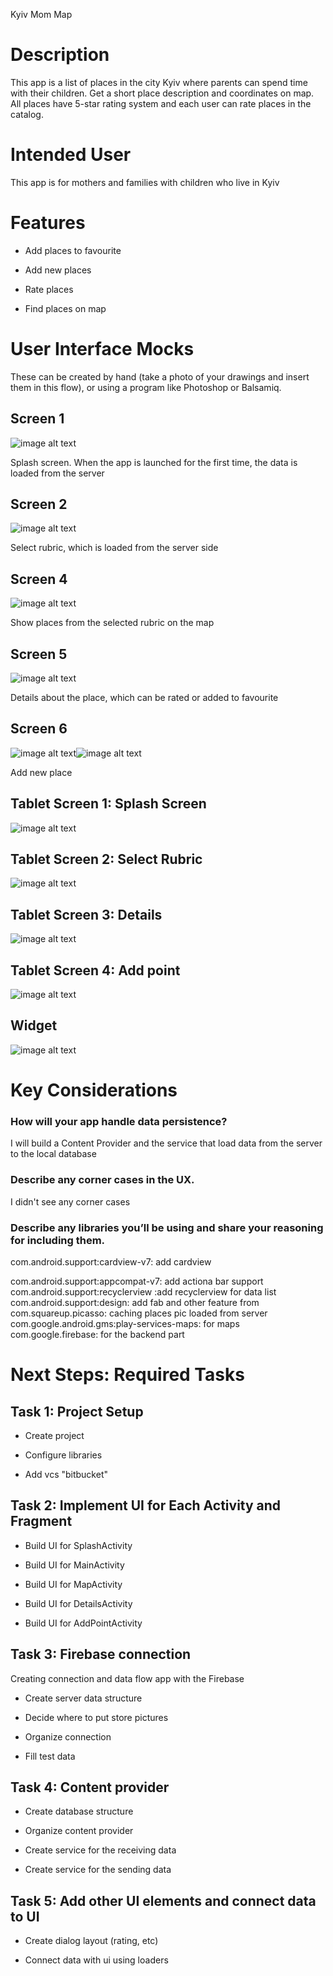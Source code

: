 Kyiv Mom Map

# Description

This app is a list of places in the city Kyiv where parents can spend time with their children. Get a short place description and coordinates on map. All places have 5-star rating system and each user can rate places in the catalog.

# Intended User

This app is for mothers and families with children who live in Kyiv

# Features

* Add places to favourite

* Add new places

* Rate places

* Find places on map

# User Interface Mocks

These can be created by hand (take a photo of your drawings and insert them in this flow), or using a program like Photoshop or Balsamiq.

## Screen 1

![image alt text](/pic/image_0.png)

Splash screen. When the app is launched for the first time, the data is loaded from the server

## Screen 2

![image alt text](/pic/image_1.png)

Select rubric, which is loaded from the server side

## Screen 4

![image alt text](/pic/image_2.png)

Show places from the selected rubric on the map

## Screen 5

![image alt text](/pic/image_3.png)

Details about the place, which can be rated or added to favourite

## Screen 6

![image alt text](/pic/image_4.png)![image alt text](/pic/image_5.png)

Add new place

## Tablet Screen 1: Splash Screen

![image alt text](/pic/image_6.png)

## Tablet Screen 2: Select Rubric

![image alt text](/pic/image_7.png)

## Tablet Screen 3: Details

![image alt text](/pic/image_8.png)

## Tablet Screen 4: Add point

![image alt text](/pic/image_9.png)

## Widget

![image alt text](/pic/image_10.png)

# Key Considerations

### How will your app handle data persistence?

I will build a Content Provider and the service that load data from the server to the local database

### Describe any corner cases in the UX.

I didn't see any corner cases

### Describe any libraries you’ll be using and share your reasoning for including them.

com.android.support:cardview-v7: add cardview

com.android.support:appcompat-v7: add actiona bar support
com.android.support:recyclerview :add recyclerview for data list
com.android.support:design: add fab and other feature from
com.squareup.picasso: caching places pic loaded from server
com.google.android.gms:play-services-maps: for maps
com.google.firebase: for the backend part

# Next Steps: Required Tasks

## Task 1: Project Setup

* Create project

* Configure libraries

* Add vcs "bitbucket"

## Task 2: Implement UI for Each Activity and Fragment

* Build UI for SplashActivity

* Build UI for MainActivity

* Build UI for MapActivity

* Build UI for DetailsActivity

* Build UI for AddPointActivity

## Task 3: Firebase connection

Creating connection and data flow app with the Firebase

* Create server data structure

* Decide where to put store pictures

* Organize connection

* Fill test data

## Task 4: Content provider

* Create database structure

* Organize content provider

* Create service for the receiving data

* Create service for the sending data

## Task 5: Add other UI elements and connect data to UI

* Create dialog layout (rating, etc)

* Connect data with ui using loaders

